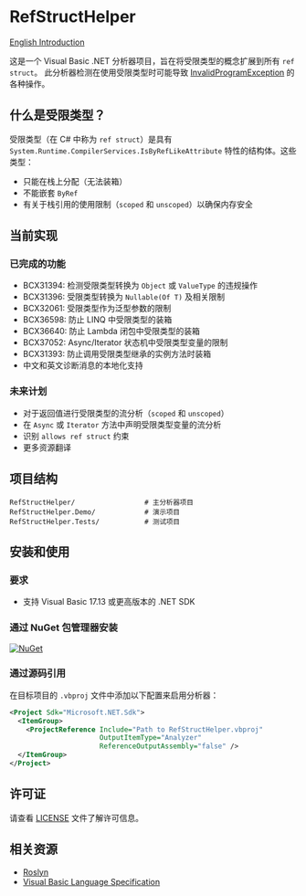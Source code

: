 # RefStructHelper

[English Introduction](https://github.com/Nukepayload2/VBRefStructHelper/blob/master/README.md)

这是一个 Visual Basic .NET 分析器项目，旨在将受限类型的概念扩展到所有 `ref struct`。
此分析器检测在使用受限类型时可能导致 [InvalidProgramException](https://learn.microsoft.com/en-us/dotnet/api/system.invalidprogramexception) 的各种操作。

## 什么是受限类型？

受限类型（在 C# 中称为 `ref struct`）是具有 `System.Runtime.CompilerServices.IsByRefLikeAttribute` 特性的结构体。这些类型：
- 只能在栈上分配（无法装箱）
- 不能嵌套 `ByRef`
- 有关于栈引用的使用限制（`scoped` 和 `unscoped`）以确保内存安全

## 当前实现

### 已完成的功能

- BCX31394: 检测受限类型转换为 `Object` 或 `ValueType` 的违规操作
- BCX31396: 受限类型转换为 `Nullable(Of T)` 及相关限制
- BCX32061: 受限类型作为泛型参数的限制
- BCX36598: 防止 LINQ 中受限类型的装箱
- BCX36640: 防止 Lambda 闭包中受限类型的装箱
- BCX37052: Async/Iterator 状态机中受限类型变量的限制
- BCX31393: 防止调用受限类型继承的实例方法时装箱
- 中文和英文诊断消息的本地化支持

### 未来计划
- 对于返回值进行受限类型的流分析（`scoped` 和 `unscoped`）
- 在 `Async` 或 `Iterator` 方法中声明受限类型变量的流分析
- 识别 `allows ref struct` 约束
- 更多资源翻译

## 项目结构

```
RefStructHelper/                 # 主分析器项目
RefStructHelper.Demo/            # 演示项目
RefStructHelper.Tests/           # 测试项目
```

## 安装和使用

### 要求
- 支持 Visual Basic 17.13 或更高版本的 .NET SDK

### 通过 NuGet 包管理器安装
[![NuGet](https://img.shields.io/nuget/v/Nukepayload2.CodeAnalysis.ExtendRestrictedTypes.svg)](https://www.nuget.org/packages/Nukepayload2.CodeAnalysis.ExtendRestrictedTypes/)

### 通过源码引用

在目标项目的 `.vbproj` 文件中添加以下配置来启用分析器：

```xml
<Project Sdk="Microsoft.NET.Sdk">
  <ItemGroup>
    <ProjectReference Include="Path to RefStructHelper.vbproj" 
                      OutputItemType="Analyzer" 
                      ReferenceOutputAssembly="false" />
  </ItemGroup>
</Project>
```

## 许可证

请查看 [LICENSE](LICENSE) 文件了解许可信息。

## 相关资源

- [Roslyn](https://github.com/dotnet/roslyn)
- [Visual Basic Language Specification](https://learn.microsoft.com/en-us/dotnet/visual-basic/)
